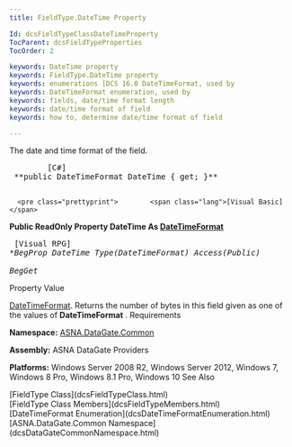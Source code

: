 ```yaml
---
title: FieldType.DateTime Property

Id: dcsFieldTypeClassDateTimeProperty
TocParent: dcsFieldTypeProperties
TocOrder: 2

keywords: DateTime property
keywords: FieldType.DateTime property
keywords: enumerations [DCS 16.0 DateTimeFormat, used by
keywords: DateTimeFormat enumeration, used by
keywords: fields, date/time format length
keywords: date/time format of field
keywords: how to, determine date/time format of field

---
```


The date and time format of the field. 
<pre class="prettyprint">        <span class="lang">[C#]</span>
 **public DateTimeFormat DateTime { get; }** 
      </pre>
      <pre class="prettyprint">        <span class="lang">[Visual Basic] </span>
 **Public ReadOnly Property DateTime As [DateTimeFormat](dcsDateTimeFormatEnumeration.html)** 
      </pre>
      <pre class="prettyprint">
        <span class="lang">[Visual RPG]</span>
 **BegProp DateTime Type(DateTimeFormat) Access(*Public)<br />   BegGet** 
      </pre>

Property Value

[DateTimeFormat](dcsDateTimeFormatEnumeration.html). Returns the number of bytes in this field given as one of the values of **DateTimeFormat** . 
Requirements

**Namespace:** [ASNA.DataGate.Common](dcsDataGateCommonNamespace.html)

**Assembly:** ASNA DataGate Providers

**Platforms:** Windows Server 2008 R2, Windows Server 2012, Windows 7, Windows 8 Pro, Windows 8.1 Pro, Windows 10
See Also

<dl />
      [FieldType Class](dcsFieldTypeClass.html)
      <br />
      [FieldType Class Members](dcsFieldTypeMembers.html)
      <br />
      [DateTimeFormat Enumeration](dcsDateTimeFormatEnumeration.html)
      <br />
      [ASNA.DataGate.Common Namespace](dcsDataGateCommonNamespace.html)

